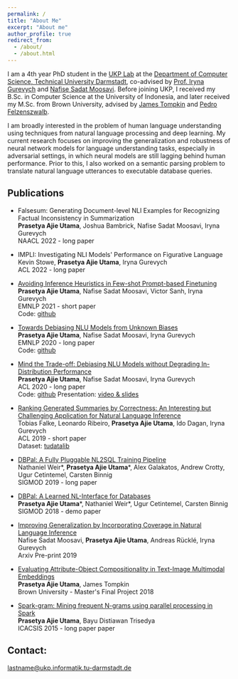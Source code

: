 ```yaml
---
permalink: /
title: "About Me"
excerpt: "About me"
author_profile: true
redirect_from: 
  - /about/
  - /about.html
---
```


I am a 4th year PhD student in the [UKP Lab](https://www.informatik.tu-darmstadt.de/ukp/ukp_home/index.en.jsp) at the [Department of Computer Science, Technical University Darmstadt](https://www.informatik.tu-darmstadt.de/fb20/index.en.jsp), co-advised by [Prof. Iryna Gurevych](https://www.informatik.tu-darmstadt.de/ukp/ukp_home/staff_ukp/prof_dr_iryna_gurevych/index.en.jsp) and [Nafise Sadat Moosavi](https://www.informatik.tu-darmstadt.de/ukp/ukp_home/staff_ukp/detailseite_mitarbeiter_1_43136.en.jsp). Before joining UKP, I received my B.Sc. in Computer Science at the University of Indonesia, and later received my M.Sc. from Brown University, advised by [James Tompkin](http://jamestompkin.com/) and [Pedro Felzenszwalb](http://cs.brown.edu/people/pfelzens/).

I am broadly interested in the problem of human language understanding using techniques from natural language processing and deep learning. My current research focuses on improving the generalization and robustness of neural network models for language understanding tasks, especially in adversarial settings, in which neural models are still lagging behind human performance. Prior to this, I also worked on a semantic parsing problem to translate natural language utterances to executable database queries.

Publications
---
* Falsesum: Generating Document-level NLI Examples for Recognizing Factual Inconsistency in Summarization<br>
	**Prasetya Ajie Utama**, Joshua Bambrick, Nafise Sadat Moosavi, Iryna Gurevych<br>
	NAACL 2022 - long paper<br>
	
* IMPLI: Investigating NLI Models' Performance on Figurative Language<br>
	Kevin Stowe, **Prasetya Ajie Utama**, Iryna Gurevych<br>
	ACL 2022 - long paper<br>

* [Avoiding Inference Heuristics in Few-shot Prompt-based Finetuning](https://arxiv.org/pdf/2109.04144.pdf)<br>
	**Prasetya Ajie Utama**, Nafise Sadat Moosavi, Victor Sanh, Iryna Gurevych<br>
	EMNLP 2021 - short paper<br>
	Code: [github](https://github.com/UKPLab/emnlp2021-prompt-ft-heuristics)

* [Towards Debiasing NLU Models from Unknown Biases](https://arxiv.org/pdf/2009.12303.pdf)<br>
	**Prasetya Ajie Utama**, Nafise Sadat Moosavi, Iryna Gurevych<br>
	EMNLP 2020 - long paper<br>
	Code: [github](https://github.com/UKPLab/emnlp2020-debiasing-unknown)

* [Mind the Trade-off: Debiasing NLU Models without Degrading In-Distribution Performance](https://arxiv.org/pdf/2005.00315.pdf)<br>
	**Prasetya Ajie Utama**, Nafise Sadat Moosavi, Iryna Gurevych<br>
	ACL 2020 - long paper<br>
	Code: [github](https://github.com/UKPLab/acl2020-confidence-regularization) Presentation: [video & slides](https://slideslive.com/38929067/mind-the-tradeoff-debiasing-nlu-models-without-degrading-the-indistribution-performance)

* [Ranking Generated Summaries by Correctness: An Interesting but Challenging Application for Natural Language Inference](https://www.aclweb.org/anthology/P19-1213.pdf)<br>
	Tobias Falke, Leonardo Ribeiro, **Prasetya Ajie Utama**, Ido Dagan, Iryna Gurevych<br>
	ACL 2019 - short paper<br>
	Dataset: [tudatalib](https://tudatalib.ulb.tu-darmstadt.de/handle/tudatalib/2002)

* [DBPal: A Fully Pluggable NL2SQL Training Pipeline](http://cs.brown.edu/people/acrotty/pubs/3318464.3380589.pdf)<br>
	Nathaniel Weir\*, **Prasetya Ajie Utama**\*, Alex Galakatos, Andrew Crotty, Ugur Cetintemel, Carsten Binnig<br>
	SIGMOD 2019 - long paper<br>

* [DBPal: A Learned NL-Interface for Databases](http://repository.bilkent.edu.tr/bitstream/handle/11693/50326/Bilkent-research-paper.pdf?sequence=1)<br>
	**Prasetya Ajie Utama**\*, Nathaniel Weir\*, Ugur Cetintemel, Carsten Binnig<br>
	SIGMOD 2018 - demo paper<br>

* [Improving Generalization by Incorporating Coverage in Natural Language Inference](https://arxiv.org/pdf/1909.08940.pdf)<br>
	Nafise Sadat Moosavi, **Prasetya Ajie Utama**, Andreas Rücklé, Iryna Gurevych<br>
	Arxiv Pre-print 2019<br>

* [Evaluating Attribute-Object Compositionality in Text-Image Multimodal Embeddings](https://cs.brown.edu/research/pubs/theses/masters/2018/utama.prasetya.pdf)<br>
	**Prasetya Ajie Utama**, James Tompkin<br>
	Brown University - Master's Final Project 2018<br>

* [Spark-gram: Mining frequent N-grams using parallel processing in Spark](https://ieeexplore.ieee.org/abstract/document/7415169)<br>
	**Prasetya Ajie Utama**, Bayu Distiawan Trisedya<br>
	ICACSIS 2015 - long paper paper<br>

Contact:
---
lastname@ukp.informatik.tu-darmstadt.de
